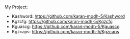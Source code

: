 My Project: 

- Kashword: https://github.com/karan-modh-5/Kashword
- Kgzcfg: https://github.com/karan-modh-5/Kgzcfg
- Kguascg: https://github.com/karan-modh-5/Kguascg
- Kgzcaps: https://github.com/karan-modh-5/Kgzcaps
